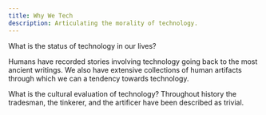 ```yaml
---
title: Why We Tech
description: Articulating the morality of technology.
---
```

What is the status of technology in our lives? 

Humans have recorded stories involving technology going back to the most ancient writings. We also have extensive collections of human artifacts through which we can a tendency towards technology.

What is the cultural evaluation of technology? Throughout history the tradesman, the tinkerer, and the artificer have been described as trivial.
